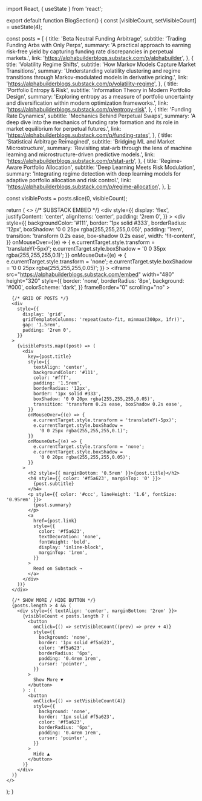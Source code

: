 import React, { useState } from 'react';

export default function BlogSection() {
  const [visibleCount, setVisibleCount] = useState(4);

  const posts = [
    {
      title: 'Beta Neutral Funding Arbitrage',
      subtitle: 'Trading Funding Arbs with Only Perps',
      summary:
        'A practical approach to earning risk-free yield by capturing funding rate discrepancies in perpetual markets.',
      link: 'https://alphabuilderblogs.substack.com/p/alphabuilder',
    },
    {
      title: 'Volatility Regime Shifts',
      subtitle: 'How Markov Models Capture Market Transitions',
      summary:
        'Understanding volatility clustering and regime transitions through Markov-modulated models in derivative pricing.',
      link: 'https://alphabuilderblogs.substack.com/p/volatility-regime',
    },
    {
      title: 'Portfolio Entropy & Risk',
      subtitle: 'Information Theory in Modern Portfolio Design',
      summary:
        'Exploring entropy as a measure of portfolio uncertainty and diversification within modern optimization frameworks.',
      link: 'https://alphabuilderblogs.substack.com/p/entropy-risk',
    },
    {
      title: 'Funding Rate Dynamics',
      subtitle: 'Mechanics Behind Perpetual Swaps',
      summary:
        'A deep dive into the mechanics of funding rate formation and its role in market equilibrium for perpetual futures.',
      link: 'https://alphabuilderblogs.substack.com/p/funding-rates',
    },
    {
      title: 'Statistical Arbitrage Reimagined',
      subtitle: 'Bridging ML and Market Microstructure',
      summary:
        'Revisiting stat-arb through the lens of machine learning and microstructure-driven predictive models.',
      link: 'https://alphabuilderblogs.substack.com/p/stat-arb',
    },
    {
      title: 'Regime-Aware Portfolio Allocation',
      subtitle: 'Deep Learning Meets Risk Modulation',
      summary:
        'Integrating regime detection with deep learning models for adaptive portfolio allocation and risk control.',
      link: 'https://alphabuilderblogs.substack.com/p/regime-allocation',
    },
  ];

  const visiblePosts = posts.slice(0, visibleCount);

  return (
    <>
      {/* SUBSTACK EMBED */}
      <div
        style={{
          display: 'flex',
          justifyContent: 'center',
          alignItems: 'center',
          padding: '2rem 0',
        }}
      >
        <div
          style={{
            backgroundColor: '#111',
            border: '1px solid #333',
            borderRadius: '12px',
            boxShadow: '0 0 25px rgba(255,255,255,0.05)',
            padding: '1rem',
            transition: 'transform 0.2s ease, box-shadow 0.2s ease',
            width: 'fit-content',
          }}
          onMouseOver={(e) => {
            e.currentTarget.style.transform = 'translateY(-5px)';
            e.currentTarget.style.boxShadow =
              '0 0 35px rgba(255,255,255,0.1)';
          }}
          onMouseOut={(e) => {
            e.currentTarget.style.transform = 'none';
            e.currentTarget.style.boxShadow =
              '0 0 25px rgba(255,255,255,0.05)';
          }}
        >
          <iframe
            src="https://alphabuilderblogs.substack.com/embed"
            width="480"
            height="320"
            style={{
              border: 'none',
              borderRadius: '8px',
              background: '#000',
              colorScheme: 'dark',
            }}
            frameBorder="0"
            scrolling="no"
          ></iframe>
        </div>
      </div>

      {/* GRID OF POSTS */}
      <div
        style={{
          display: 'grid',
          gridTemplateColumns: 'repeat(auto-fit, minmax(300px, 1fr))',
          gap: '1.5rem',
          padding: '2rem 0',
        }}
      >
        {visiblePosts.map((post) => (
          <div
            key={post.title}
            style={{
              textAlign: 'center',
              backgroundColor: '#111',
              color: '#fff',
              padding: '1.5rem',
              borderRadius: '12px',
              border: '1px solid #333',
              boxShadow: '0 0 20px rgba(255,255,255,0.05)',
              transition: 'transform 0.2s ease, boxShadow 0.2s ease',
            }}
            onMouseOver={(e) => {
              e.currentTarget.style.transform = 'translateY(-5px)';
              e.currentTarget.style.boxShadow =
                '0 0 25px rgba(255,255,255,0.1)';
            }}
            onMouseOut={(e) => {
              e.currentTarget.style.transform = 'none';
              e.currentTarget.style.boxShadow =
                '0 0 20px rgba(255,255,255,0.05)';
            }}
          >
            <h2 style={{ marginBottom: '0.5rem' }}>{post.title}</h2>
            <h4 style={{ color: '#f5a623', marginTop: '0' }}>
              {post.subtitle}
            </h4>
            <p style={{ color: '#ccc', lineHeight: '1.6', fontSize: '0.95rem' }}>
              {post.summary}
            </p>
            <a
              href={post.link}
              style={{
                color: '#f5a623',
                textDecoration: 'none',
                fontWeight: 'bold',
                display: 'inline-block',
                marginTop: '1rem',
              }}
            >
              Read on Substack →
            </a>
          </div>
        ))}
      </div>

      {/* SHOW MORE / HIDE BUTTON */}
      {posts.length > 4 && (
        <div style={{ textAlign: 'center', marginBottom: '2rem' }}>
          {visibleCount < posts.length ? (
            <button
              onClick={() => setVisibleCount((prev) => prev + 4)}
              style={{
                background: 'none',
                border: '1px solid #f5a623',
                color: '#f5a623',
                borderRadius: '6px',
                padding: '0.4rem 1rem',
                cursor: 'pointer',
              }}
            >
              Show More ▼
            </button>
          ) : (
            <button
              onClick={() => setVisibleCount(4)}
              style={{
                background: 'none',
                border: '1px solid #f5a623',
                color: '#f5a623',
                borderRadius: '6px',
                padding: '0.4rem 1rem',
                cursor: 'pointer',
              }}
            >
              Hide ▲
            </button>
          )}
        </div>
      )}
    </>
  );
}
